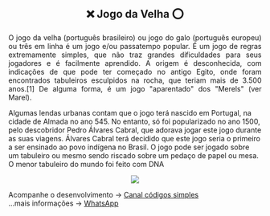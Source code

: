 <h2 align="center">❌ Jogo da Velha ⭕</h2> 


<p align="justify">
O jogo da velha (português brasileiro) ou jogo do galo (português europeu) 
ou três em linha é um jogo e/ou passatempo popular. É um jogo de regras 
extremamente simples, que não traz grandes dificuldades para seus jogadores 
e é facilmente aprendido. A origem é desconhecida, com indicações de que 
pode ter começado no antigo Egito, onde foram encontrados tabuleiros 
esculpidos na rocha, que teriam mais de 3.500 anos.[1] De alguma forma, 
é um jogo "aparentado" dos "Merels" (ver Marel).

Algumas lendas urbanas contam que o jogo terá nascido em Portugal, na cidade
de Almada no ano 545. No entanto, só foi popularizado no ano 1500, pelo 
descobridor Pedro Álvares Cabral, que adorava jogar este jogo durante as suas
viagens. Álvares Cabral terá decidido que este jogo seria o primeiro a ser 
ensinado ao povo indígena no Brasil. O jogo pode ser jogado sobre um tabuleiro
ou mesmo sendo riscado sobre um pedaço de papel ou mesa. O menor tabuleiro 
do mundo foi feito com DNA
</p>

<div align="center">
 <img src="https://user-images.githubusercontent.com/52077278/140620825-8bcbe239-b987-4770-87ad-b114d6938b6b.gif">
</div>


Acompanhe o desenvolvimento → [Canal códigos simples](https://www.youtube.com/channel/UC8fRZfYGd21_D8DwuEcFuHw)
</br>...mais informações → <a href="https://api.whatsapp.com/send?phone=5511979714423">WhatsApp</a>





